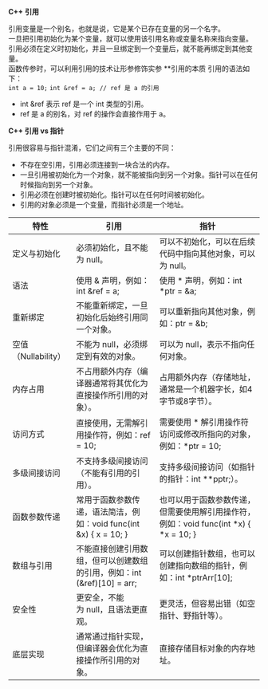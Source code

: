 **C++** **引用**  

引用变量是一个别名，也就是说，它是某个已存在变量的另一个名字。  
一旦把引用初始化为某个变量，就可以使用该引用名称或变量名称来指向变量。  
引用必须在定义时初始化，并且一旦绑定到一个变量后，就不能再绑定到其他变量。  
函数传参时，可以利用引用的技术让形参修饰实参
**引用的本质
引用的语法如下：  
`int a = 10;`
`int &ref = a; // ref 是 a 的引用`

- int &ref 表示 ref 是一个 int 类型的引用。
- ref 是 a 的别名，对 ref 的操作会直接作用于 a。

**C++ 引用 vs 指针**  

引用很容易与指针混淆，它们之间有三个主要的不同：

- 不存在空引用，引用必须连接到一块合法的内存。
- 一旦引用被初始化为一个对象，就不能被指向到另一个对象。指针可以在任何时候指向到另一个对象。
- 引用必须在创建时被初始化。指针可以在任何时间被初始化。
- 引用的对象必须是一个变量，而指针必须是一个地址。

| **特性**          | 引用                                              | **指针**                                                      |
| --------------- | ----------------------------------------------- | ----------------------------------------------------------- |
| 定义与初始化          | 必须初始化，且不能为 null。                                | 可以不初始化，可以在后续代码中指向其他对象，可以为 null。                             |
| 语法              | 使用 & 声明，例如：int &ref = a;                        | 使用 * 声明，例如：int \*ptr = &a;                                  |
| 重新绑定            | 不能重新绑定，一旦初始化后始终引用同一个对象。                         | 可以重新指向其他对象，例如：ptr = &b;                                     |
| 空值（Nullability） | 不能为 null，必须绑定到有效的对象。                            | 可以为 null，表示不指向任何对象。                                         |
| 内存占用            | 不占用额外内存（编译器通常将其优化为直接操作所引用的对象）。                  | 占用额外内存（存储地址，通常是一个机器字长，如4字节或8字节）。                            |
| 访问方式            | 直接使用，无需解引用操作符，例如：ref = 10;                      | 需要使用 * 解引用操作符访问或修改所指向的对象，例如：*ptr = 10;                      |
| 多级间接访问          | 不支持多级间接访问（不能有引用的引用）。                            | 支持多级间接访问（如指针的指针：int **pptr;）。                               |
| 函数参数传递          | 常用于函数参数传递，语法简洁，例如：void func(int &x) { x = 10; } | 也可以用于函数参数传递，但需要使用解引用操作符，例如：void func(int \*x) { \*x = 10; } |
| 数组与引用           | 不能直接创建引用数组，但可以创建数组的引用，例如：int (&ref)[10] = arr;  | 可以创建指针数组，也可以创建指向数组的指针，例如：int \*ptrArr[10];                  |
| 安全性             | 更安全，不能为 null，且语法更直观。                            | 更灵活，但容易出错（如空指针、野指针等）。                                       |
| 底层实现            | 通常通过指针实现，但编译器会优化为直接操作所引用的对象。                    | 直接存储目标对象的内存地址。                                              |
